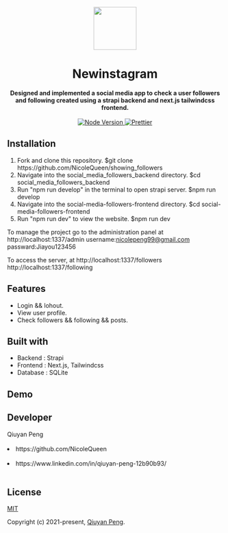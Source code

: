 <p align="center">
  <a href="https://arya.lovejade.cn/" target="_blank">
    <img width="100"src="https://encrypted-tbn0.gstatic.com/images?q=tbn:ANd9GcToBpVYRRvT_C6iKp9fOVdbloPN3Nux-KGChQ&usqp=CAU"">
  </a>
</p>

<h1 align="center">Newinstagram</h1>

<div align="center" size="12">
   <strong>
     Designed and implemented a social media app to check a user followers and following created using a strapi backend and next.js tailwindcss frontend. 
   </strong>
</div>

<br>

<div align="center">
  <a href="https://nodejs.org/en/">
    <img src="https://img.shields.io/badge/node-%3E%3D%208.0.0-green.svg" alt="Node Version">
  </a>
  <a href="https://nicelinks.site/post/5c16083e819ae45de1453caa">
    <img src="https://img.shields.io/badge/code_style-prettier-ff69b4.svg?style=flat" alt="Prettier">
  </a>
</div>

## Installation

<ol>
  <li>Fork and clone this repository. $git clone https://github.com/NicoleQueen/showing_followers</li>
  <li>Navigate into the social_media_followers_backend directory. $cd social_media_followers_backend</li>
  <li>Run "npm run develop" in the terminal to open strapi server. $npm run develop</li>
  <li>Navigate into the social-media-followers-frontend directory. $cd social-media-followers-frontend</li>
  <li>Run "npm run dev" to view the website. $npm run dev</li>
</ol>

To manage the project go to the administration panel at http://localhost:1337/admin
username:nicolepeng99@gmail.com
passward:Jiayou123456

To access the server, at http://localhost:1337/followers
                         http://localhost:1337/following

## Features
<ul>
  <li>Login && lohout.</li>
  <li>View user profile.</li>
  <li>Check followers && following && posts.</li>
</ul>


## Built with

<ul>
  <li>Backend : Strapi</li>
  <li>Frontend : Next.js, Tailwindcss</li>
  <li>Database : SQLite</li>
</ul>

## Demo




## Developer

<div>Qiuyan Peng<div><br>
<li>https://github.com/NicoleQueen</li><br>
<li>https://www.linkedin.com/in/qiuyan-peng-12b90b93/</li><br>


## License

[MIT](http://opensource.org/licenses/MIT)

Copyright (c) 2021-present, [Qiuyan Peng](https://www.linkedin.com/in/qiuyan-peng-12b90b93/).
